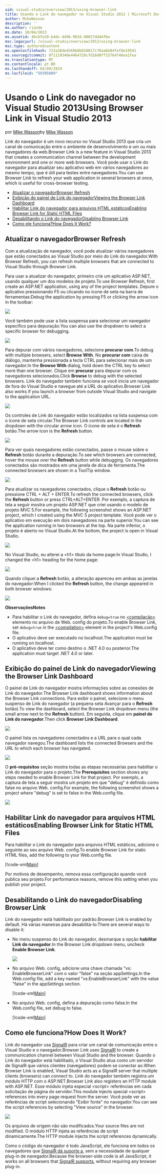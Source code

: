 ```yaml
---
uid: visual-studio/overview/2013/using-browser-link
title: Usando o Link do navegador no Visual Studio 2013 | Microsoft Docs
author: MikeWasson
description: ''
ms.author: riande
ms.date: 10/04/2013
ms.assetid: 46cbfe20-b4dc-449b-9016-80657dd44fbe
msc.legacyurl: /visual-studio/overview/2013/using-browser-link
msc.type: authoredcontent
ms.openlocfilehash: 723a38de4569b0bb58817c70aabb84fef8e19591
ms.sourcegitcommit: 0f1119340e4464720cfd16d0ff15764746ea1fea
ms.translationtype: MT
ms.contentlocale: pt-BR
ms.lasthandoff: 04/09/2019
ms.locfileid: "59395089"
---
```

# <a name="using-browser-link-in-visual-studio-2013"></a><span data-ttu-id="28cbc-102">Usando o Link do navegador no Visual Studio 2013</span><span class="sxs-lookup"><span data-stu-id="28cbc-102">Using Browser Link in Visual Studio 2013</span></span>

<span data-ttu-id="28cbc-103">por [Mike Wasson](https://github.com/MikeWasson)</span><span class="sxs-lookup"><span data-stu-id="28cbc-103">by [Mike Wasson](https://github.com/MikeWasson)</span></span>

<span data-ttu-id="28cbc-104">Link do navegador é um novo recurso no Visual Studio 2013 que cria um canal de comunicação entre o ambiente de desenvolvimento e um ou mais navegadores da web.</span><span class="sxs-lookup"><span data-stu-id="28cbc-104">Browser Link is a new feature in Visual Studio 2013 that creates a communication channel between the development environment and one or more web browsers.</span></span> <span data-ttu-id="28cbc-105">Você pode usar o Link do navegador para atualizar seu aplicativo web em vários navegadores ao mesmo tempo, que é útil para testes entre navegadores.</span><span class="sxs-lookup"><span data-stu-id="28cbc-105">You can use Browser Link to refresh your web application in several browsers at once, which is useful for cross-browser testing.</span></span>

- [<span data-ttu-id="28cbc-106">Atualizar o navegador</span><span class="sxs-lookup"><span data-stu-id="28cbc-106">Browser Refresh</span></span>](#browser-refresh)
- [<span data-ttu-id="28cbc-107">Exibição do painel de Link do navegador</span><span class="sxs-lookup"><span data-stu-id="28cbc-107">Viewing the Browser Link Dashboard</span></span>](#dashboard)
- [<span data-ttu-id="28cbc-108">Habilitar Link do navegador para arquivos HTML estáticos</span><span class="sxs-lookup"><span data-stu-id="28cbc-108">Enabling Browser Link for Static HTML Files</span></span>](#static-html)
- [<span data-ttu-id="28cbc-109">Desabilitando o Link do navegador</span><span class="sxs-lookup"><span data-stu-id="28cbc-109">Disabling Browser Link</span></span>](#disabling)
- [<span data-ttu-id="28cbc-110">Como ele funciona?</span><span class="sxs-lookup"><span data-stu-id="28cbc-110">How Does It Work?</span></span>](#how-it-works)

<a id="browser-refresh"></a>
## <a name="browser-refresh"></a><span data-ttu-id="28cbc-111">Atualizar o navegador</span><span class="sxs-lookup"><span data-stu-id="28cbc-111">Browser Refresh</span></span>

<span data-ttu-id="28cbc-112">Com a atualização de navegador, você pode atualizar vários navegadores que estão conectados ao Visual Studio por meio do Link do navegador.</span><span class="sxs-lookup"><span data-stu-id="28cbc-112">With Browser Refresh, you can refresh multiple browsers that are connected to Visual Studio through Browser Link.</span></span>

<span data-ttu-id="28cbc-113">Para usar a atualizar do navegador, primeiro crie um aplicativo ASP.NET, usando qualquer um dos modelos de projeto.</span><span class="sxs-lookup"><span data-stu-id="28cbc-113">To use Browser Refresh, first create an ASP.NET application, using any of the project templates.</span></span> <span data-ttu-id="28cbc-114">Depure o aplicativo pressionando F5 ou clicando no ícone de seta na barra de ferramentas:</span><span class="sxs-lookup"><span data-stu-id="28cbc-114">Debug the application by pressing F5 or clicking the arrow icon in the toolbar:</span></span>

![](using-browser-link/_static/image1.png)

<span data-ttu-id="28cbc-115">Você também pode usar a lista suspensa para selecionar um navegador específico para depuração.</span><span class="sxs-lookup"><span data-stu-id="28cbc-115">You can also use the dropdown to select a specific browser for debugging.</span></span>

![](using-browser-link/_static/image2.png)

<span data-ttu-id="28cbc-116">Para depurar com vários navegadores, selecione **procurar com**.</span><span class="sxs-lookup"><span data-stu-id="28cbc-116">To debug with multiple browsers, select **Browse With**.</span></span> <span data-ttu-id="28cbc-117">No **procurar com** caixa de diálogo, mantenha pressionada a tecla CTRL para selecionar mais de um navegador.</span><span class="sxs-lookup"><span data-stu-id="28cbc-117">In the **Browse With** dialog, hold down the CTRL key to select more than one browser.</span></span> <span data-ttu-id="28cbc-118">Clique em **procurar** para depurar com os navegadores selecionados.</span><span class="sxs-lookup"><span data-stu-id="28cbc-118">Click **Browse** to debug with the selected browsers.</span></span> <span data-ttu-id="28cbc-119">Link do navegador também funciona se você inicia um navegador de fora do Visual Studio e navegue até a URL do aplicativo.</span><span class="sxs-lookup"><span data-stu-id="28cbc-119">Browser Link also works if you launch a browser from outside Visual Studio and navigate to the application URL.</span></span>

![](using-browser-link/_static/image3.png)

<span data-ttu-id="28cbc-120">Os controles de Link do navegador estão localizados na lista suspensa com o ícone de seta circular.</span><span class="sxs-lookup"><span data-stu-id="28cbc-120">The Browser Link controls are located in the dropdown with the circular arrow icon.</span></span> <span data-ttu-id="28cbc-121">O ícone de seta é o **Refresh** botão.</span><span class="sxs-lookup"><span data-stu-id="28cbc-121">The arrow icon is the **Refresh** button.</span></span>

![](using-browser-link/_static/image4.png)

<span data-ttu-id="28cbc-122">Para ver quais navegadores estão conectados, passe o mouse sobre o **Refresh** botão durante a depuração.</span><span class="sxs-lookup"><span data-stu-id="28cbc-122">To see which browsers are connected, hover the mouse over the **Refresh** button while debugging.</span></span> <span data-ttu-id="28cbc-123">Os navegadores conectados são mostrados em uma janela de dica de ferramenta.</span><span class="sxs-lookup"><span data-stu-id="28cbc-123">The connected browsers are shown in a ToolTip window.</span></span>

![](using-browser-link/_static/image5.png)

<span data-ttu-id="28cbc-124">Para atualizar os navegadores conectados, clique o **Refresh** botão ou pressione CTRL + ALT + ENTER.</span><span class="sxs-lookup"><span data-stu-id="28cbc-124">To refresh the connected browsers, click the **Refresh** button or press CTRL+ALT+ENTER.</span></span> <span data-ttu-id="28cbc-125">Por exemplo, a captura de tela a seguir mostra um projeto ASP.NET que criei usando o modelo de projeto MVC 5.</span><span class="sxs-lookup"><span data-stu-id="28cbc-125">For example, the following screenshot shows an ASP.NET project, which I created using the MVC 5 project template.</span></span> <span data-ttu-id="28cbc-126">Você pode ver o aplicativo em execução em dois navegadores na parte superior.</span><span class="sxs-lookup"><span data-stu-id="28cbc-126">You can see the application running in two browsers at the top.</span></span> <span data-ttu-id="28cbc-127">Na parte inferior, o projeto é aberto no Visual Studio.</span><span class="sxs-lookup"><span data-stu-id="28cbc-127">At the bottom, the project is open in Visual Studio.</span></span>

![](using-browser-link/_static/image6.png)

<span data-ttu-id="28cbc-128">No Visual Studio, eu alterei a &lt;h1&gt; título da home page:</span><span class="sxs-lookup"><span data-stu-id="28cbc-128">In Visual Studio, I changed the &lt;h1&gt; heading for the home page:</span></span>

![](using-browser-link/_static/image7.png)

<span data-ttu-id="28cbc-129">Quando cliquei a **Refresh** botão, a alteração apareceu em ambas as janelas do navegador:</span><span class="sxs-lookup"><span data-stu-id="28cbc-129">When I clicked the **Refresh** button, the change appeared in both browser windows:</span></span>

![](using-browser-link/_static/image8.png)

**<span data-ttu-id="28cbc-130">Observações</span><span class="sxs-lookup"><span data-stu-id="28cbc-130">Notes</span></span>**

- <span data-ttu-id="28cbc-131">Para habilitar o Link do navegador, defina `debug=true` no [ &lt;compilação&gt; ](https://msdn.microsoft.com/library/s10awwz0(v=vs.85).aspx) elemento no arquivo de Web. config do projeto.</span><span class="sxs-lookup"><span data-stu-id="28cbc-131">To enable Browser Link, set `debug=true` in the [&lt;compilation&gt;](https://msdn.microsoft.com/library/s10awwz0(v=vs.85).aspx) element in the project's Web.config file.</span></span>
- <span data-ttu-id="28cbc-132">O aplicativo deve ser executado no localhost.</span><span class="sxs-lookup"><span data-stu-id="28cbc-132">The application must be running on localhost.</span></span>
- <span data-ttu-id="28cbc-133">O aplicativo deve ter como destino o .NET 4.0 ou posterior.</span><span class="sxs-lookup"><span data-stu-id="28cbc-133">The application must target .NET 4.0 or later.</span></span>

<a id="dashboard"></a>
## <a name="viewing-the-browser-link-dashboard"></a><span data-ttu-id="28cbc-134">Exibição do painel de Link do navegador</span><span class="sxs-lookup"><span data-stu-id="28cbc-134">Viewing the Browser Link Dashboard</span></span>

<span data-ttu-id="28cbc-135">O painel de Link do navegador mostra informações sobre as conexões de Link do navegador.</span><span class="sxs-lookup"><span data-stu-id="28cbc-135">The Browser Link dashboard shows information about the Browser Link connections.</span></span> <span data-ttu-id="28cbc-136">Para exibir o painel, selecione o menu suspenso de Link do navegador (a pequena seta Avançar para o **Refresh** botão).</span><span class="sxs-lookup"><span data-stu-id="28cbc-136">To view the dashboard, select the Browser Link dropdown menu (the small arrow next to the **Refresh** button).</span></span> <span data-ttu-id="28cbc-137">Em seguida, clique em **painel de Link do navegador**.</span><span class="sxs-lookup"><span data-stu-id="28cbc-137">Then click **Browser Link Dashboard**.</span></span>

![](using-browser-link/_static/image9.png)

<span data-ttu-id="28cbc-138">O painel lista os navegadores conectados e a URL para o qual cada navegador navegou.</span><span class="sxs-lookup"><span data-stu-id="28cbc-138">The dashboard lists the connected Browsers and the URL to which each browser has navigated.</span></span>

![](using-browser-link/_static/image10.png)

<span data-ttu-id="28cbc-139">O **pré-requisitos** seção mostra todas as etapas necessárias para habilitar o Link do navegador para o projeto.</span><span class="sxs-lookup"><span data-stu-id="28cbc-139">The **Prerequisites** section shows any steps needed to enable Browser Link for that project.</span></span> <span data-ttu-id="28cbc-140">Por exemplo, a captura de tela a seguir mostra um projeto em que "debug" é definido como false no arquivo Web. config.</span><span class="sxs-lookup"><span data-stu-id="28cbc-140">For example, the following screenshot shows a project where "debug" is set to false in the Web.config file.</span></span>

![](using-browser-link/_static/image11.png)

<a id="static-html"></a>
## <a name="enabling-browser-link-for-static-html-files"></a><span data-ttu-id="28cbc-141">Habilitar Link do navegador para arquivos HTML estáticos</span><span class="sxs-lookup"><span data-stu-id="28cbc-141">Enabling Browser Link for Static HTML Files</span></span>

<span data-ttu-id="28cbc-142">Para habilitar o Link do navegador para arquivos HTML estáticos, adicione o seguinte ao seu arquivo Web. config.</span><span class="sxs-lookup"><span data-stu-id="28cbc-142">To enable Browser Link for static HTML files, add the following to your Web.config file.</span></span>

[!code-xml[Main](using-browser-link/samples/sample1.xml)]

<span data-ttu-id="28cbc-143">Por motivos de desempenho, remova essa configuração quando você publica seu projeto.</span><span class="sxs-lookup"><span data-stu-id="28cbc-143">For performance reasons, remove this setting when you publish your project.</span></span>

<a id="disabling"></a>
## <a name="disabling-browser-link"></a><span data-ttu-id="28cbc-144">Desabilitando o Link do navegador</span><span class="sxs-lookup"><span data-stu-id="28cbc-144">Disabling Browser Link</span></span>

<span data-ttu-id="28cbc-145">Link do navegador está habilitado por padrão.</span><span class="sxs-lookup"><span data-stu-id="28cbc-145">Browser Link is enabled by default.</span></span> <span data-ttu-id="28cbc-146">Há várias maneiras para desabilitá-lo:</span><span class="sxs-lookup"><span data-stu-id="28cbc-146">There are several ways to disable it:</span></span>

- <span data-ttu-id="28cbc-147">No menu suspenso do Link do navegador, desmarque a opção **habilitar Link do navegador**.</span><span class="sxs-lookup"><span data-stu-id="28cbc-147">In the Browser Link dropdown menu, uncheck **Enable Browser Link**.</span></span> 

    ![](using-browser-link/_static/image12.png)
- <span data-ttu-id="28cbc-148">No arquivo Web. config, adicione uma chave chamada "vs: EnableBrowserLink" com o valor "false" na seção appSettings.</span><span class="sxs-lookup"><span data-stu-id="28cbc-148">In the Web.config file, add a key named "vs:EnableBrowserLink" with the value "false" in the appSettings section.</span></span> 

    [!code-xml[Main](using-browser-link/samples/sample2.xml)]
- <span data-ttu-id="28cbc-149">No arquivo Web. config, defina a depuração como false.</span><span class="sxs-lookup"><span data-stu-id="28cbc-149">In the Web.config file, set debug to false.</span></span> 

    [!code-xml[Main](using-browser-link/samples/sample3.xml)]

<a id="how-it-works"></a>
## <a name="how-does-it-work"></a><span data-ttu-id="28cbc-150">Como ele funciona?</span><span class="sxs-lookup"><span data-stu-id="28cbc-150">How Does It Work?</span></span>

<span data-ttu-id="28cbc-151">Link do navegador usa [SignalR](../../../signalr/index.md) para criar um canal de comunicação entre o Visual Studio e o navegador.</span><span class="sxs-lookup"><span data-stu-id="28cbc-151">Browser Link uses [SignalR](../../../signalr/index.md) to create a communication channel between Visual Studio and the browser.</span></span> <span data-ttu-id="28cbc-152">Quando o Link do navegador está habilitado, o Visual Studio atua como um servidor de SignalR que vários clientes (navegadores) podem se conectar ao.</span><span class="sxs-lookup"><span data-stu-id="28cbc-152">When Browser Link is enabled, Visual Studio acts as a SignalR server that multiple clients (browsers) can connect to.</span></span> <span data-ttu-id="28cbc-153">Link do navegador também registra um módulo HTTP com o ASP.NET.</span><span class="sxs-lookup"><span data-stu-id="28cbc-153">Browser Link also registers an HTTP module with ASP.NET.</span></span> <span data-ttu-id="28cbc-154">Esse módulo injeta especial &lt;script&gt; referências em cada solicitação de página do servidor.</span><span class="sxs-lookup"><span data-stu-id="28cbc-154">This module injects special &lt;script&gt; references into every page request from the server.</span></span> <span data-ttu-id="28cbc-155">Você pode ver as referências de script selecionando "Exibir fonte" no navegador.</span><span class="sxs-lookup"><span data-stu-id="28cbc-155">You can see the script references by selecting "View source" in the browser.</span></span>

![](using-browser-link/_static/image13.png)

<span data-ttu-id="28cbc-156">Os arquivos de origem não são modificados.</span><span class="sxs-lookup"><span data-stu-id="28cbc-156">Your source files are not modified.</span></span> <span data-ttu-id="28cbc-157">O módulo HTTP injeta as referências de script dinamicamente.</span><span class="sxs-lookup"><span data-stu-id="28cbc-157">The HTTP module injects the script references dynamically.</span></span>

<span data-ttu-id="28cbc-158">Como o código do navegador é todo JavaScript, ele funciona em todos os navegadores que [SignalR dá suporte a](../../../signalr/overview/getting-started/supported-platforms.md), sem a necessidade de qualquer plug-in de navegador.</span><span class="sxs-lookup"><span data-stu-id="28cbc-158">Because the browser-side code is all JavaScript, it works on all browsers that [SignalR supports](../../../signalr/overview/getting-started/supported-platforms.md), without requiring any browser plug-in.</span></span>

